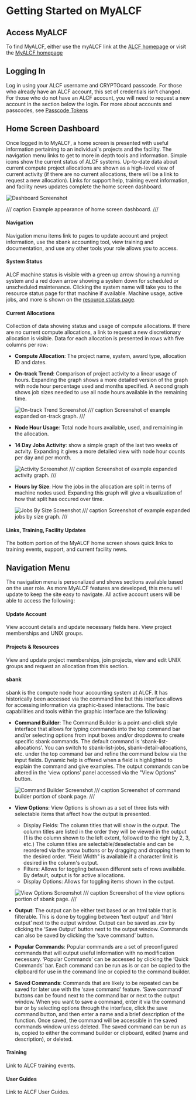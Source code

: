 # Getting Started on MyALCF

## Access MyALCF
To find MyALCF, either use the myALCF link at the [ALCF homepage](https://alcf.anl.gov) or visit the [MyALCF homepage](https://my.alcf.anl.gov)

## Logging In
Log in using your ALCF username and CRYPTOcard passcode. For those who already have an ALCF account, this set of credentials isn’t changed. For those who do not have an ALCF account, you will need to request a new account in the section below the login. For more about accounts and passcodes, see [Passcode Tokens](./alcf-passcode-tokens.md)

## Home Screen Dashboard
Once logged in to MyALCF, a home screen is presented with useful information pertaining to an individual's projects and the facility. The navigation menu links to get to more in depth tools and information. Simple icons show the current status of ALCF systems. Up-to-date data about current compute project allocations are shown as a high-level view of current activity (if there are no current allocations, there will be a link to request a new allocation). Links for support help, training event information, and facility news updates complete the home screen dashboard.

![Dashboard Screenshot](images/dash.jpg)

/// caption
Example appearance of home screen dashboard.
///

#### Navigation
Navigation menu items link to pages to update account and project information, use the sbank accounting tool, view training and documentation, and use any other tools your role allows you to access.

#### System Status
ALCF machine status is visible with a green up arrow showing a running system and a red down arrow showing a system down for scheduled or unscheduled maintenance. Clicking the system name will take you to the resource status page for that machine if available. Machine usage, active jobs, and more is shown on the [resource status page](https://status.alcf.anl.gov/#/home).

#### Current Allocations
Collection of data showing status and usage of compute allocations. If there are no current compute allocations, a link to request a new discretionary allocation is visible. Data for each allocation is presented in rows with five columns per row:

- **Compute Allocation**: The project name, system, award type, allocation ID and dates.
- **On-track Trend**: Comparison of project activity to a linear usage of hours. Expanding the graph shows a more detailed version of the graph with node hour percentage used and months specified. A second graph shows job sizes needed to use all node hours available in the remaining time. 
  
  ![On-track Trend Screenshot](images/ontrack_expand.jpg) 
  /// caption
  Screenshot of example expanded on-track graph.
  ///
  
- **Node Hour Usage**: Total node hours available, used, and remaining in the allocation.
- **14 Day Jobs Activity**: show a simple graph of the last two weeks of actvity. Expanding it gives a more detailed view with node hour counts per day and per month.

  ![Activity Screenshot](images/activity_expand.jpg) 
  /// caption
  Screenshot of example expanded activity graph.
  ///
  
- **Hours by Size**: How the jobs in the allocation are split in terms of machine nodes used. Expanding this graph will give a visualization of how that split has occured over time.

  ![Jobs By Size Screenshot](images/jobsize_expand.jpg) 
  /// caption
  Screenshot of example expanded jobs by size graph.
  ///

#### Links, Training, Facility Updates
The bottom portion of the MyALCF home screen shows quick links to training events, support, and current facility news.

## Navigation Menu
The navigation menu is personalized and shows sections available based on the user role. As more MyALCF features are developed, this menu will update to keep the site easy to navigate. All active account users will be able to access the following:

#### Update Account
View account details and update necessary fields here. View project memberships and UNIX groups.

#### Projects & Resources
View and update project memberships, join projects, view and edit UNIX groups and request an allocation from this section.

#### sbank
sbank is the compute node hour accounting system at ALCF. It has historically been accessed via the command line but this interface allows for accessing information via graphic-based interactions. The basic capabilities and tools within the graphic interface are the following:

- **Command Builder**: The Command Builder is a point-and-click style interface that allows for typing commands into the top command bar and/or selecting options from input boxes and/or dropdowns to create specific sbank commands. The default command is ‘sbank-list-allocations’. You can switch to sbank-list-jobs, sbank-detail-allocations, etc. under the top command bar and refine the command below via the input fields. Dynamic help is offered when a field is highlighted to explain the command and give examples. The output commands can be altered in the ‘view options’ panel accessed via the "View Options" button.

  ![Command Builder Screenshot](images/commandbuilder.jpg)
  /// caption
  Screenshot of command builder portion of sbank page.
  ///

- **View Options**: View Options is shown as a set of three lists with selectable items that affect how the output is presented.
	- Display Fields: The column titles that will show in the output. The column titles are listed in the order they will be viewed in the output (1 is the column shown to the left extent, followed to the right by 2, 3, etc.) The column titles are selectable/deselectable and can be reordered via the arrow buttons or by dragging and dropping them to the desired order. "Field Width" is available if a character limit is desired in the column's output.
   - Filters: Allows for toggling between different sets of rows available. By default, output is for active allocations.
   - Display Options: Allows for toggling items shown in the output.

	![View Options Screenshot](images/viewoptions.jpg) 
	/// caption
	Screenshot of the view options portion of sbank page.
	/// 

- **Output**: The output can be either text based or an html table that is filterable. This is done by toggling between ‘text output’ and ‘html output’ next to the output window. Output can be saved as .csv by clicking the ‘Save Output’ button next to the output window. Commands can also be saved by clicking the ‘save command’ button.
- **Popular Commands**: Popular commands are a set of preconfigured commands that will output useful information with no modification necessary.  ‘Popular Commands’ can be accessed by clicking the ‘Quick Commands’ bar. Each command can be run as is or can be copied to the clipboard for use in the command line or copied to the command builder.
- **Saved Commands**: Commands that are likely to be repeated can be saved for later use with the ‘save command’ feature. ‘Save command’ buttons can be found next to the command bar or next to the output window. When you want to save a command, enter it via the command bar or by selecting options through the interface, click the save command button, and then enter a name and a brief description of the function. Once saved, the command will be accessible in the saved commands window unless deleted. The saved command can be run as is, copied to either the command builder or clipboard, edited (name and description), or deleted.

#### Training
Link to ALCF training events.

#### User Guides
Link to ALCF User Guides.
